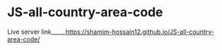 # JS-all-country-area-code
Live server link_____https://shamim-hossain12.github.io/JS-all-country-area-code/
